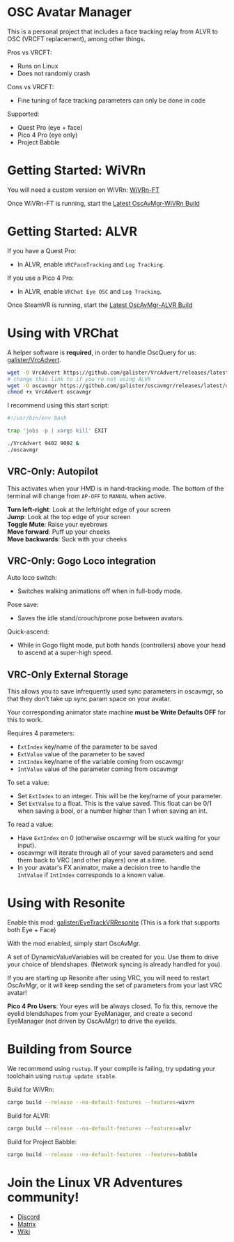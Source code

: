 # OSC Avatar Manager

This is a personal project that includes a face tracking relay from ALVR to OSC (VRCFT replacement), among other things.

Pros vs VRCFT:
- Runs on Linux
- Does not randomly crash

Cons vs VRCFT:
- Fine tuning of face tracking parameters can only be done in code

Supported:
- Quest Pro (eye + face)
- Pico 4 Pro (eye only)
- Project Babble

# Getting Started: WiVRn

You will need a custom version on WiVRn: [WiVRn-FT](https://github.com/galister/WiVRn/releases)

Once WiVRn-FT is running, start the [Latest OscAvMgr-WiVRn Build](https://github.com/galister/oscavmgr/releases/latest/download/oscavmgr-wivrn)

# Getting Started: ALVR

If you have a Quest Pro:
- In ALVR, enable `VRCFaceTracking` and `Log Tracking`.

If you use a Pico 4 Pro:
- In ALVR, enable `VRChat Eye OSC` and `Log Tracking`.

Once SteamVR is running, start the [Latest OscAvMgr-ALVR Build](https://github.com/galister/oscavmgr/releases/latest/download/oscavmgr-alvr)
# Using with VRChat

A helper software is **required**, in order to handle OscQuery for us: [galister/VrcAdvert](https://github.com/galister/VrcAdvert).

```bash
wget -O VrcAdvert https://github.com/galister/VrcAdvert/releases/latest/download/VrcAdvert
# change this link to if you're not using ALVR
wget -O oscavmgr https://github.com/galister/oscavmgr/releases/latest/download/oscavmgr-alvr
chmod +x VrcAdvert oscavmgr
```

I recommend using this start script:
```bash
#!/usr/bin/env bash

trap 'jobs -p | xargs kill' EXIT

./VrcAdvert 9402 9002 &
./oscavmgr
```

## VRC-Only: Autopilot

This activates when your HMD is in hand-tracking mode. The bottom of the terminal will change from `AP-OFF` to `MANUAL` when active.

**Turn left-right**: Look at the left/right edge of your screen\
**Jump**: Look at the top edge of your screen\
**Toggle Mute**: Raise your eyebrows\
**Move forward**: Puff up your cheeks\
**Move backwards**: Suck with your cheeks

## VRC-Only: Gogo Loco integration

Auto loco switch:
- Switches walking animations off when in full-body mode.

Pose save:
- Saves the idle stand/crouch/prone pose between avatars.

Quick-ascend:
- While in Gogo flight mode, put both hands (controllers) above your head to ascend at a super-high speed.

## VRC-Only External Storage

This allows you to save infrequently used sync parameters in oscavmgr, so that they don't take up sync param space on your avatar.

Your corresponding animator state machine **must be Write Defaults OFF** for this to work.

Requires 4 parameters:
- `ExtIndex` key/name of the parameter to be saved
- `ExtValue` value of the parameter to be saved
- `IntIndex` key/name of the variable coming from oscavmgr
- `IntValue` value of the parameter coming from oscavmgr

To set a value:
- Set `ExtIndex` to an integer. This will be the key/name of your parameter.
- Set `ExtValue` to a float. This is the value saved. This float can be 0/1 when saving a bool, or a number higher than 1 when saving an int.

To read a value:
- Have `ExtIndex` on 0 (otherwise oscavmgr will be stuck waiting for your input).
- oscavmgr will iterate through all of your saved parameters and send them back to VRC (and other players) one at a time.
- In your avatar's FX animator, make a decision tree to handle the `IntValue` if `IntIndex` corresponds to a known value.

# Using with Resonite

Enable this mod: [galister/EyeTrackVRResonite](https://github.com/galister/EyeTrackVRResonite) (This is a fork that supports both Eye + Face)

With the mod enabled, simply start OscAvMgr.

A set of DynamicValueVariables will be created for you. Use them to drive your choice of blendshapes. (Network syncing is already handled for you).

If you are starting up Resonite after using VRC, you will need to restart OscAvMgr, or it will keep sending the set of parameters from your last VRC avatar!

**Pico 4 Pro Users**: Your eyes will be always closed. To fix this, remove the eyelid blendshapes from your EyeManager, and create a second EyeManager (not driven by OscAvMgr) to drive the eyelids.

# Building from Source

We recommend using `rustup`. If your compile is failing, try updating your toolchain using `rustup update stable`.

Build for WiVRn:
```bash
cargo build --release --no-default-features --features=wivrn
```

Build for ALVR:
```bash
cargo build --release --no-default-features --features=alvr
```

Build for Project Babble:
```bash
cargo build --release --no-default-features --features=babble
```

# Join the Linux VR Adventures community!

- [Discord](https://discord.gg/gHwJ2vwSWV)
- [Matrix](https://matrix.to/#/#linux-vr-adventures:matrix.org)
- [Wiki](https://lvra.gitlab.io/)
